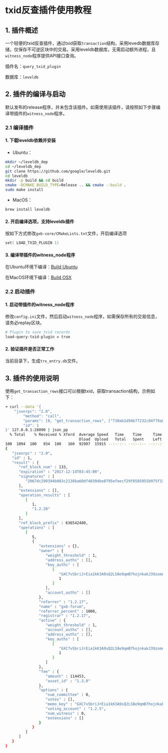# txid反查插件使用教程

## 1. 插件概述

一个轻便的txid反查插件，通过txid获取`transaction`结构，采用levedb数据库存储，仅保存不可逆区块中的交易。采用leveldb数据库，无需启动额外进程，且`witness_node`程序提供API接口查询。

插件名：`query_txid_plugin`

数据库：`leveldb`

## 2. 插件的编译与启动

默认发布的release程序，并未包含该插件。如需使用该插件，请按照如下步骤编译带插件的`witness_node`程序。

### 2.1 编译插件

#### 1. 下载leveldb依赖并安装

- Ubuntu：
```bash
mkdir ~/leveldb_dep
cd ~/leveldb_dep
git clone https://github.com/google/leveldb.git
cd leveldb
mkdir -p build && cd build
cmake -DCMAKE_BUILD_TYPE=Release .. && cmake --build .
sudo make install
```
- MacOS：
```bash
brew install leveldb
```

#### 2. 开启编译选项，支持leveldb插件

按如下方式修改`gxb-core/CMakeLists.txt`文件，开启编译选项

```cpp
set( LOAD_TXID_PLUGIN 1)
```

#### 3. 编译带插件的witness_node程序

在Ubuntu环境下编译：[Build Ubuntu](https://github.com/gxchain/gxb-core/wiki/BUILD_UBUNTU)

在MacOS环境下编译：[Build OSX](https://github.com/gxchain/gxb-core/wiki/BUILD_OS_X)

### 2.2 启动插件

#### 1. 启动带插件的witness_node程序

修改`config.ini`文件，然后启动`witness_node`程序，如需保存所有的交易信息，请务必replay区块。
```bash
# Plugin to save txid records
load-query-txid-plugin = true
```

#### 2. 验证插件是否正常工作

当前目录下，生成`trx_entry.db`文件。

## 3. 插件的使用说明

使用`get_transaction_rows`接口可以根据txid，获取transaction结构，示例如下：

```bash
➜ curl --data '{
    "jsonrpc": "2.0",
        "method": "call",
        "params": [0, "get_transaction_rows", ["730ab1d94b77232c04f79a83480bf5b2721d0837"]],
        "id": 1
}' 127.0.0.1:28090 | json_pp
  % Total    % Received % Xferd  Average Speed   Time    Time     Time  Current
                                 Dload  Upload   Total   Spent    Left  Speed
100  1094  100   934  100   160  92907  15915 --:--:-- --:--:-- --:--:--  101k
{
   "jsonrpc" : "2.0",
   "id" : 1,
   "result" : {
      "ref_block_num" : 133,
      "expiration" : "2017-12-14T03:45:00",
      "signatures" : [
         "2067dc299394b083c2138ba60df4839dbe0795efeecf29f8585955b975f3390c6d10bc55de4717c32770803fdc61364400e994a0194039f800058bccadec9e3686"
      ],
      "extensions" : [],
      "operation_results" : [
         [
            1,
            "1.2.20"
         ]
      ],
      "ref_block_prefix" : 636542480,
      "operations" : [
         [
            5,
            {
               "extensions" : {},
               "owner" : {
                  "weight_threshold" : 1,
                  "address_auths" : [],
                  "key_auths" : [
                     [
                        "GXC7vSbriJrEia1kK3A9sQ2LS8e9qmB7hojnkakJ39zomAba5jTek",
                        1
                     ]
                  ],
                  "account_auths" : []
               },
               "referrer" : "1.2.17",
               "name" : "gxb-forum",
               "referrer_percent" : 1000,
               "registrar" : "1.2.17",
               "active" : {
                  "weight_threshold" : 1,
                  "account_auths" : [],
                  "address_auths" : [],
                  "key_auths" : [
                     [
                        "GXC7vSbriJrEia1kK3A9sQ2LS8e9qmB7hojnkakJ39zomAba5jTek",
                        1
                     ]
                  ]
               },
               "fee" : {
                  "amount" : 114453,
                  "asset_id" : "1.3.0"
               },
               "options" : {
                  "num_committee" : 0,
                  "votes" : [],
                  "memo_key" : "GXC7vSbriJrEia1kK3A9sQ2LS8e9qmB7hojnkakJ39zomAba5jTek",
                  "voting_account" : "1.2.5",
                  "num_witness" : 0,
                  "extensions" : []
               }
            }
         ]
      ]
   }
}
```
